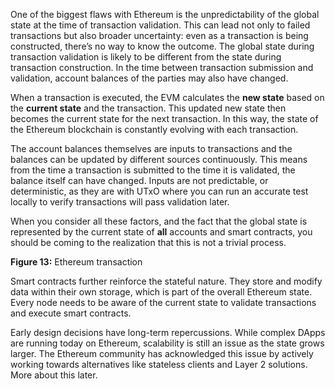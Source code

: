 One of the biggest flaws with Ethereum is the unpredictability of the global state at the time of transaction validation. This can lead not only to failed transactions but also broader uncertainty: even as a transaction is being constructed, there’s no way to know the outcome. The global state during transaction validation is likely to be different from the state during transaction construction. In the time between transaction submission and validation, account balances of the parties may also have changed.

When a transaction is executed, the EVM calculates the **new state** based on the **current state** and the transaction. This updated new state then becomes the current state for the next transaction. In this way, the state of the Ethereum blockchain is constantly evolving with each transaction.

The account balances themselves are inputs to transactions and the balances can be updated by different sources continuously. This means from the time a transaction is submitted to the time it is validated, the balance itself can have changed. Inputs are not predictable, or deterministic, as they are with UTxO where you can run an accurate test locally to verify transactions will pass validation later. 

When you consider all these factors, and the fact that the global state is represented by the current state of **all** accounts and smart contracts, you should be coming to the realization that this is not a trivial process.

**Figure 13:** Ethereum transaction

Smart contracts further reinforce the stateful nature. They store and modify data within their own storage, which is part of the overall Ethereum state. Every node needs to be aware of the current state to validate transactions and execute smart contracts. 

Early design decisions have long-term repercussions. While complex DApps are running today on Ethereum, scalability is still an issue as the state grows larger. The Ethereum community has acknowledged this issue by actively working towards alternatives like stateless clients and Layer 2 solutions. More about this later. 
